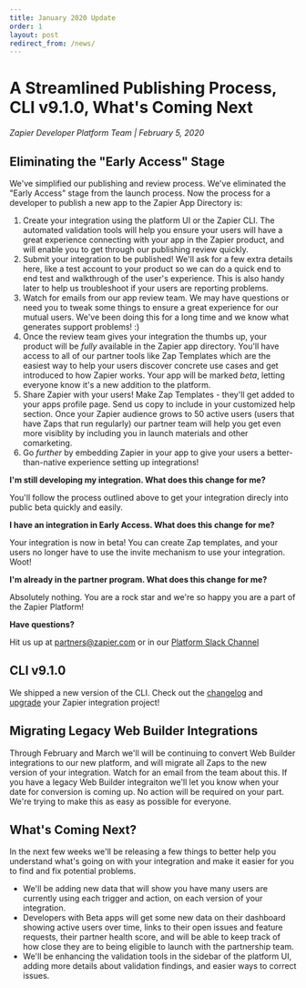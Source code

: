 ```yaml
---
title: January 2020 Update
order: 1
layout: post
redirect_from: /news/
---
```


# A Streamlined Publishing Process, CLI v9.1.0, What's Coming Next

_Zapier Developer Platform Team \| February 5, 2020_

## Eliminating the "Early Access" Stage

We've simplified our publishing and review process.  We've eliminated the "Early Access" stage from the launch process.  Now the process for a developer to publish a new app to the Zapier App Directory is:

1. Create your integration using the platform UI or the Zapier CLI.  The automated validation tools will help you ensure your users will have a great experience connecting with your app in the Zapier product, and will enable you to get through our publishing review quickly.
2. Submit your integration to be published! We'll ask for a few extra details here, like a test account to your product so we can do a quick end to end test and walkthrough of the user's experience.  This is also handy later to help us troubleshoot if your users are reporting problems.
3. Watch for emails from our app review team.  We may have questions or need you to tweak some things to ensure a great experience for our mutual users.  We've been doing this for a long time and we know what generates support problems! :)
4. Once the review team gives your integration the thumbs up, your product will be _fully_ available in the Zapier app directory.  You'll have access to all of our partner tools like Zap Templates which are the easiest way to help your users discover concrete use cases and get introduced to how Zapier works.  Your app will be marked _beta_, letting everyone know it's a new addition to the platform.
5. Share Zapier with your users!  Make Zap Templates - they'll get added to your apps profile page.  Send us copy to include in your customized help section.  Once your Zapier audience grows to 50 active users (users that have Zaps that run regularly) our partner team will help you get even more visiblity by including you in launch materials and other comarketing.  
6. Go _further_ by embedding Zapier in your app to give your users a better-than-native experience setting up integrations! 

**I'm still developing my integration.  What does this change for me?**

You'll follow the process outlined above to get your integration direcly into public beta quickly and easily. 

**I have an integration in Early Access.  What does this change for me?**

Your integration is now in beta! You can create Zap templates, and your users no longer have to use the invite mechanism to use your integration.  Woot! 

**I'm already in the partner program.  What does this change for me?**

Absolutely nothing.  You are a rock star and we're so happy you are a part of the Zapier Platform!

**Have questions?**  

Hit us up at partners@zapier.com or in our [Platform Slack Channel](https://join.slack.com/t/zapier-platform/shared_invite/enQtNTg1MjM5NjMzNTI3LTUyYWJjM2E1NTQ3NjViMGY0MzQ1NWJiMDJmNjcyNTJjMWRlOTg4MTNjOWEwNDFlNGExODU5OTgzNWM3MzZlMjk)

## CLI v9.1.0

We shipped a new version of the CLI.  Check out the [changelog](https://github.com/zapier/zapier-platform/blob/master/CHANGELOG.md) and [upgrade](https://zapier.github.io/zapier-platform/#updating) your Zapier integration project!


## Migrating Legacy Web Builder Integrations

Through February and March we'll will be continuing to convert Web Builder integrations to our new platform, and will migrate all Zaps to the new version of your integration.  Watch for an email from the team about this.  If you have a legacy Web Builder integraiton we'll let you know when your date for conversion is coming up.  No action will be required on your part.  We're trying to make this as easy as possible for everyone. 

## What's Coming Next?

In the next few weeks we'll be releasing a few things to better help you understand what's going on with your integration and make it easier for you to find and fix potential problems.

- We'll be adding new data that will show you have many users are currently using each trigger and action, on each version of your integration.
- Developers with Beta apps will get some new data on their dashboard showing active users over time, links to their open issues and feature requests, their partner health score, and will be able to keep track of how close they are to being eligible to launch with the partnership team.
- We'll be enhancing the validation tools in the sidebar of the platform UI, adding more details about validation findings, and easier ways to correct issues.  

